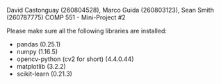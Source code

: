 
David Castonguay (260804528), Marco Guida (260803123), Sean Smith (260787775)
COMP 551 - Mini-Project #2

Please make sure all the following libraries are installed:

- pandas (0.25.1)
- numpy (1.16.5)
- opencv-python (cv2 for short) (4.4.0.44)
- matplotlib (3.2.2)
- scikit-learn (0.21.3)

